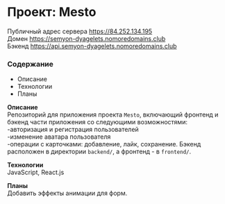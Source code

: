 # Проект: Mesto
Публичный адрес сервера https://84.252.134.195  
Домен https://semyon-dyagelets.nomoredomains.club  
Бэкенд https://api.semyon-dyagelets.nomoredomains.club

### Содержание
* Описание
* Технологии
* Планы

**Описание**  
Репозиторий для приложения проекта `Mesto`, включающий фронтенд и бэкенд части приложения со следующими возможностями:  
-авторизация и регистрация пользователей  
-изменение аватара пользователя  
-операции с карточками: добавление, лайк, сохранение.
Бэкенд расположен в директории `backend/`, а фронтенд - в `frontend/`. 

**Технологии**  
JavaScript, React.js

**Планы**  
Добавить эффекты анимации для форм.
